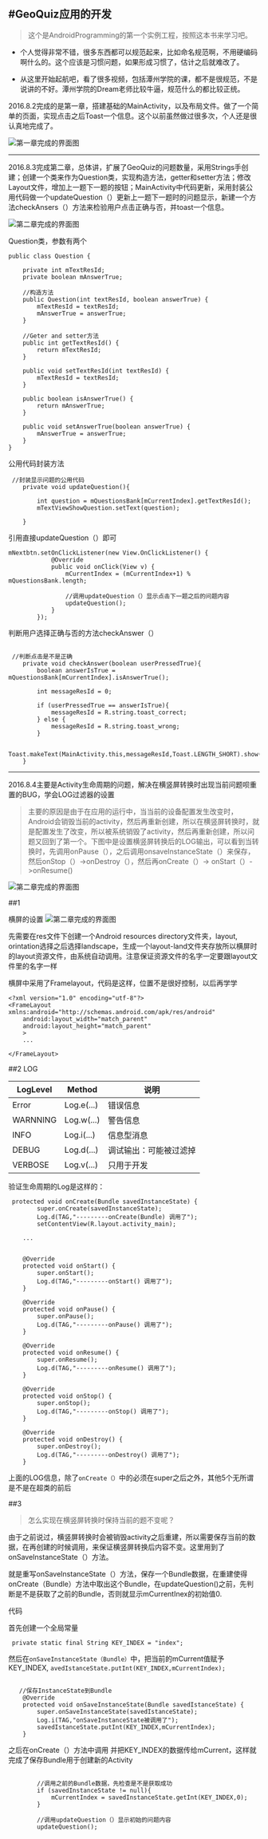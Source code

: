 #GeoQuiz应用的开发
---
>这个是AndroidProgramming的第一个实例工程，按照这本书来学习吧。

- 个人觉得非常不错，很多东西都可以规范起来，比如命名规范啊，不用硬编码啊什么的。这个应该是习惯问题，如果形成习惯了，估计之后就难改了。

- 从这里开始起航吧，看了很多视频，包括潭州学院的课，都不是很规范，不是说讲的不好。潭州学院的Dream老师比较牛逼，规范什么的都比较正统。

2016.8.2完成的是第一章，搭建基础的MainActivity，以及布局文件。做了一个简单的页面，实现点击之后Toast一个信息。这个以前虽然做过很多次，个人还是很认真地完成了。

![第一章完成的界面图](https://github.com/nbpzjy/zjyGeoQuiz/blob/master/Image-folder/screenshot_first_chapter.png)

----

2016.8.3完成第二章，总体讲，扩展了GeoQuiz的问题数量，采用Strings手创建；创建一个类来作为Question类，实现构造方法，getter和setter方法；修改Layout文件，增加上一题下一题的按钮；MainActivity中代码更新，采用封装公用代码做一个updateQuestion（）更新上一题下一题时的问题显示，新建一个方法checkAnsers（）方法来检验用户点击正确与否，并toast一个信息。

![第二章完成的界面图](https://github.com/nbpzjy/zjyGeoQuiz/blob/master/Image-folder/screenshot_second_chapter_1.png)

Question类，参数有两个

```
public class Question {

    private int mTextResId;
    private boolean mAnswerTrue;

    //构造方法
    public Question(int textResId, boolean answerTrue) {
        mTextResId = textResId;
        mAnswerTrue = answerTrue;
    }

    //Geter and setter方法
    public int getTextResId() {
        return mTextResId;
    }

    public void setTextResId(int textResId) {
        mTextResId = textResId;
    }

    public boolean isAnswerTrue() {
        return mAnswerTrue;
    }

    public void setAnswerTrue(boolean answerTrue) {
        mAnswerTrue = answerTrue;
    }
}

```

公用代码封装方法

```
 //封装显示问题的公用代码
    private void updateQuestion(){

        int question = mQuestionsBank[mCurrentIndex].getTextResId();
        mTextViewShowQuestion.setText(question);

    }

```

引用直接updateQuestion（）即可

```
mNextbtn.setOnClickListener(new View.OnClickListener() {
            @Override
            public void onClick(View v) {
                mCurrentIndex = (mCurrentIndex+1) % mQuestionsBank.length;

                //调用updateQuestion（）显示点击下一题之后的问题内容
                updateQuestion();
            }
        });

```

判断用户选择正确与否的方法checkAnswer（）

```

 //判断点击是不是正确
    private void checkAnswer(boolean userPressedTrue){
        boolean answerIsTrue = mQuestionsBank[mCurrentIndex].isAnswerTrue();

        int messageResId = 0;

        if (userPressedTrue == answerIsTrue){
            messageResId = R.string.toast_correct;
        } else {
            messageResId = R.string.toast_wrong;
        }

        Toast.makeText(MainActivity.this,messageResId,Toast.LENGTH_SHORT).show();
    }

```

-----

2016.8.4主要是Activity生命周期的问题，解决在横竖屏转换时出现当前问题呗重置的BUG，学会LOG过滤器的设置

>主要的原因是由于在应用的运行中，当当前的设备配置发生改变时，Android会销毁当前的activity，然后再重新创建，所以在横竖屏转换时，就是配置发生了改变，所以被系统销毁了activity，然后再重新创建，所以问题又回到了第一个。下图中是设置横竖屏转换后的LOG输出，可以看到当转换时，先调用onPause（），之后调用onsaveInstanceState（）来保存，然后onStop（）->onDestroy（），然后再onCreate（）-> onStart（）->onResume()

![第二章完成的界面图](https://github.com/nbpzjy/zjyGeoQuiz/blob/master/Image-folder/ss_third_chapter_loginfo.png)


##1

横屏的设置
![第二章完成的界面图](https://github.com/nbpzjy/zjyGeoQuiz/blob/master/Image-folder/ss_third_chapter_land.png)

先需要在res文件下创建一个Android resources directory文件夹，layout, orintation选择之后选择landscape，生成一个layout-land文件夹存放所以横屏时的layout资源文件，由系统自动调用。注意保证资源文件的名字一定要跟layout文件里的名字一样

横屏中采用了Framelayout，代码是这样，位置不是很好控制，以后再学学

```
<?xml version="1.0" encoding="utf-8"?>
<FrameLayout xmlns:android="http://schemas.android.com/apk/res/android"
    android:layout_width="match_parent"
    android:layout_height="match_parent"
    >
    ...
    
</FrameLayout>    

```

##2
LOG


|LogLevel|Method|说明|
|--------|------|----|
|Error|Log.e(...)|错误信息|
|WARNNING|Log.w(...)|警告信息|
|INFO|Log.i(...)|信息型消息|
|DEBUG|Log.d(...)|调试输出：可能被过滤掉|
|VERBOSE|Log.v(...)|只用于开发|

验证生命周期的Log是这样的：

```
 protected void onCreate(Bundle savedInstanceState) {
        super.onCreate(savedInstanceState);
        Log.d(TAG,"---------onCreate(Bundle) 调用了");
        setContentView(R.layout.activity_main);
	
	...


    @Override
    protected void onStart() {
        super.onStart();
        Log.d(TAG,"---------onStart() 调用了");
    }

    @Override
    protected void onPause() {
        super.onPause();
        Log.d(TAG,"---------onPause() 调用了");
    }

    @Override
    protected void onResume() {
        super.onResume();
        Log.d(TAG,"---------onResume() 调用了");
    }

    @Override
    protected void onStop() {
        super.onStop();
        Log.d(TAG,"---------onStop() 调用了");
    }

    @Override
    protected void onDestroy() {
        super.onDestroy();
        Log.d(TAG,"---------onDestroy() 调用了");
    }

```

上面的LOG信息，除了`onCreate（）`中的必须在super之后之外，其他5个无所谓是不是在超类的前后


##3

> 怎么实现在横竖屏转换时保持当前的题不变呢？

由于之前说过，横竖屏转换时会被销毁activity之后重建，所以需要保存当前的数据，在再创建的时候调用，来保证横竖屏转换后内容不变。这里用到了onSaveInstanceState（）方法。

就是重写onSaveInstanceState（）方法，保存一个Bundle数据，在重建使得onCreate（Bundle）方法中取出这个Bundle，在updateQuestion()之前，先判断是不是获取了之前的Bundle，否则就显示mCurrentInex的初始值0.

代码

首先创建一个全局常量

` private static final String KEY_INDEX = "index";`

然后在`onSaveInstanceState（Bundle）`中，把当前的mCurrent值赋予KEY_INDEX, `avedIstanceState.putInt(KEY_INDEX,mCurrentIndex);`


```

   //保存InstanceState到Bundle
    @Override
    protected void onSaveInstanceState(Bundle savedIstanceState) {
        super.onSaveInstanceState(savedIstanceState);
        Log.i(TAG,"onSaveInstanceState被调用了");
        savedIstanceState.putInt(KEY_INDEX,mCurrentIndex);
    }

```

之后在onCreate（）方法中调用
并把KEY_INDEX的数据传给mCurrent，这样就完成了保存Bundle用于创建新的Activity

```

        //调用之前的Bundle数据，先检查是不是获取成功
        if (savedInstanceState != null){
            mCurrentIndex = savedInstanceState.getInt(KEY_INDEX,0);
        }

        //调用updateQuestion（）显示初始的问题内容
        updateQuestion();

```

